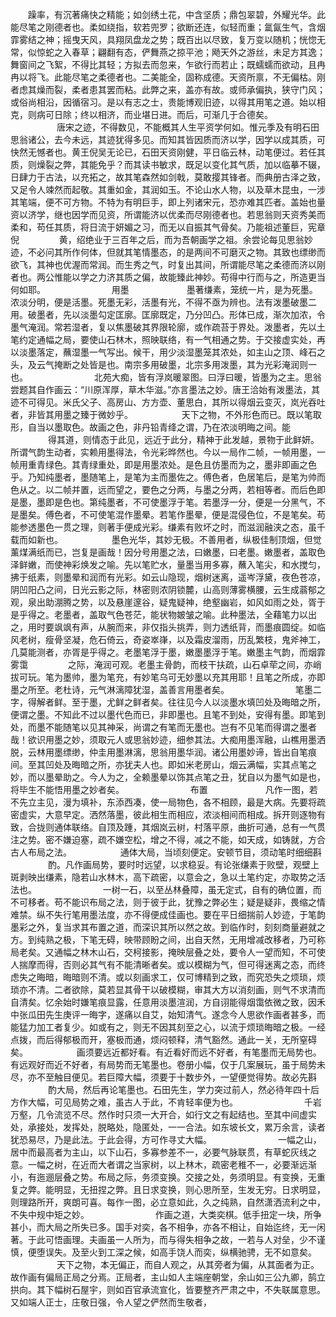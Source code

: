<!-- { "loadSidebar": true } -->
　　躁率，有沉著痛快之精能；如剑绣土花，中含坚质；鼎包翠碧，外耀光华。此能尽笔之刚德者也。柔如绕指，软若兜罗；欲断还连，似轻而重；氲氤生气，含烟霏雾结之神；摇曳天风，具翔凤盘龙之势；既百出以尽致，复万变以随机；恍惚无常，似惊蛇之入春草；翩翻有态，俨舞燕之掠平池；飏天外之游丝，未足方其逸；舞窗间之飞絮，不得比其轻；方拟去而忽来，乍欲行而若止；既蠕蠕而欲动，且冉冉以将飞。此能尽笔之柔德者也。二美能全，固称成德。天资所禀，不无偏枯。刚者虑其燥而裂，柔者患其罢而粘。此弊之来，盖亦有故。或师承偏执，狭守门风；或俗尚相沿，因循宿习。是以有志之士，贵能博观旧迹，以得其用笔之道。始以相克，则病可日除；终以相济，而业堪日进。而后，可渐几于合德矣。
　　　
　　唐宋之迹，不得数见，不能概其人生平资学何如。惟元季及有明石田思翁诸公，去今未远，其迹犹得多见。而知其皆因质而济以学，因学以成其质，可快然无憾者也。黄王倪吴无论已，石田天资刚健，平日临云林，动笔便过。若任其质，则燥裂之弊，其能免乎？而其读书敏求，既足以变化其气质，加以临摹不辍，日肆力于古法，以充拓之，故其笔森然如剑戟，莫敢撄其锋者。而典册古泽之致，又足令人竦然而起敬。其重如金，其润如玉。不论山水人物，以及草木昆虫，一涉其笔端，便不可方物。不特为有明巨手，即上列诸宋元，恐亦难其匹者。盖始也量资以济学，继也因学而见资，所谓能济以优柔而尽刚德者也。若思翁则天资秀美而柔和，苟任其质，将日流于妍媚之习，而无以自振其气骨矣。乃能祖述董巨，宪章倪
　　
　　黄，绍绝业于三百年之后，而为吾朝画学之祖。余尝论每见思翁妙迹，不必问其所作何体，但就其笔情墨态，的是两间不可磨灭之物。其致也缥缈而欲飞，其神也优渥而常润。而生秀之气，时复出其间，所谓能尽笔之柔德而济以刚者也。两公惟能以学之力济其质之偏，故能臻此神妙。苟得中行而与之，所造更当何如耶。
　　　
　　　　用墨
　　
　　　　墨著缣素，笼统一片，是为死墨。浓淡分明，便是活墨。死墨无彩，活墨有光，不得不亟为辨也。法有泼墨破墨二用。破墨者，先以淡墨勾定匡廓。匡廓既定，乃分凹凸。形体已成，渐次加浓，令墨气淹润。常若湿者，复以焦墨破其界限轮廓，或作疏苔于界处。泼墨者，先以土笔约定通幅之局，要使山石林木，照映联络，有一气相通之势。于交接虚实处，再以淡墨落定，蘸湿墨一气写出。候干，用少淡湿墨笼其浓处，如主山之顶、峰石之头，及云气掩断之处皆是也。南宗多用破墨，北宗多用泼墨，其为光彩淹润则一也。
　　　
　　　　北苑大痴，皆有浮岚暖翠图。曰浮曰暖，皆墨为之主。思翁尝题其自作画云：“川原浑厚，草木华滋。”亦言墨法之妙。唐王洽始有泼墨法，其迹不可得见。米氏父子、高房山、方方壶、董思白，其所以得烟云变灭，岚光吞吐者，非皆其用墨之臻于微妙乎。
　　　
　　天下之物，不外形色而已。既以笔取形，自当以墨取色。故画之色，非丹铅青绛之谓，乃在浓淡明晦之间。能
　　
　　得其道，则情态于此见，远近于此分，精神于此发越，景物于此鲜妍。所谓气韵生动者，实赖用墨得法，令光彩晔然也。今以一局作二帧，一帧用墨，一帧用重青绿色。其青绿重处，即是用墨浓处。是色且仿墨而为之，墨非即画之色乎。乃知纯墨者，墨随笔上，是笔为主而墨佐之。傅色者，色居笔后，是笔为帅而色从之。以二帧并置，远而望之，要色之分两，与墨之分两，若相等者。而后色即是墨，墨即是色也。第纯墨者，不可使墨浮于笔。若墨浮一分，便是一分黑气，不是墨矣。傅色者，不可使笔混作墨晕。若笔作墨晕，便是混侵色位，不是笔矣。苟能参透墨色一贯之理，则著手便成光彩。缣素有败坏之时，而滋润融浃之态，虽千载而如新也。
　　　
　　墨色光华，其妙无极。不善用者，纵极佳制顶烟，但觉薰煤满纸而已，岂复是画哉！因分号用墨之法，曰嫩墨，曰老墨。嫩墨者，盖取色泽鲜嫩，而使神彩焕发之喻。先以笔贮水，量墨当用多寡，蘸入笔尖，和水搅匀，拂于纸素，则墨晕和润而有光彩。如云山隐现，烟树迷离，遥岑浮黛，夜色苍凉，阴凹阳凸之间，日光云影之际，林密则浓阴锁麓，山高则薄雾横腰，云生成蓊郁之观，泉出助淜腾之势，以及悬崖邃谷，疑鬼疑神，绝壑幽岩，如风如雨之处，胥于是乎得之。老墨者，盖取气色苍茫，能状物皴皱之喻。此种墨法，全藉笔力以出之，用时要飒飒有声，从腕而来，非仅指头挑弄，则力透纸背，而墨痕圆绽。如临风老树，瘦骨坚凝，危石倚云，奇姿崒嵂，以及霜皮溜雨，历乱繁枝，鬼斧神工，几莫能测者，亦胥是乎得之。老墨笔浮于墨，嫩墨墨浮于笔。嫩墨主气韵，而烟霏雾霭
　　
　　之际，淹润可观。老墨主骨韵，而枝干扶疏，山石卓荦之间，亦峭拔可玩。笔为墨帅，墨为笔充，有妙笔乌可无妙墨以充其用耶！且笔之所成，亦即墨之所至。老杜诗，元气淋漓障犹湿，盖善言用墨者矣。
　　　
　　　　笔墨二字，得解者鲜。至于墨，尤鲜之鲜者矣。往往见今人以淡墨水填凹处及晦暗之所，便谓之墨。不知此不过以墨代色而已，非即墨也。且笔不到处，安得有墨。即笔到处，而墨不能随笔以见其神采，尚谓之有笔而无墨也。岂有不见笔而得谓之墨者哉！欲识用墨之妙，须取元人或思翁妙迹，细参其法。大痴用墨浑融，山樵用墨洒脱，云林用墨缥缈，仲圭用墨淋漓，思翁用墨华润。诸公用墨妙谛，皆出自笔痕间。至其凹处及晦暗之所，亦犹夫人也。即如米老房山，烟云满幅，实其点笔之妙，而以墨晕助之。今人为之，全赖墨晕以饰其点笔之丑，犹自以为墨气如是也，将毕生不能悟用墨之妙者矣。
　　　
　　　　布置
　　
　　　　凡作一图，若不先立主见，漫为填补，东添西凑，使一局物色，各不相顾，最是大病。先要将疏密虚实，大意早定。洒然落墨，彼此相生而相应，浓淡相间而相成。拆开则逐物有致，合拢则通体联络。自顶及踵，其烟岚云树，村落平原，曲折可通，总有一气贯注之势。密不嫌迫塞，疏不嫌空松，增之不得，减之不能，如天成，如铸就，方合古人布局之法。
　　　
　　通体大局，当顷刻便定。安顿节目，须动笔时细细斟
　　
　　酌。凡作画局势，要时时远望，以求稳妥。有论张缣素于败壁，观壁上斑剥映出缣素，隐若山水林木，高下疏密，以意会之，急以土笔约定，亦取势之活法也。
　　　
　　　　一树一石，以至丛林叠障，虽无定式，自有的确位置，而不可移者。苟不能识布局之法，则于彼于此，犹豫之弊必生；疑是疑非，畏缩之情难禁。纵不失行笔用墨法度，亦不得便成佳画也。要在平日细揣前人妙迹，于笔韵墨彩之外，复当求其布置之道，而深识其所以然之故。到临作时，刻刻商量避就之方。到纯熟之极，下笔无碍，映带顾盼之间，出自天然，无用增减改移者，乃可称局老矣。又通幅之林木山石，交柯接影，掩映层叠之处，要令人一望而知，不可使人揣摩而得，否则必其气有不能清晰者矣。或以模糊为气，但可得迷离之态，而终虑失之晦暗，晦暗则不清。或以刻画求工，仅可博精到之致，而究恐失之烦琐，烦琐亦不清。二者欲除，莫若显其骨干以破模糊，审其大方以消刻画，则气不求清而自清矣。忆余始时嫌笔痕显露，任意用淡墨渲润，方自诩能得烟霭依微之致，因禾中张瓜田先生庚评一晦字，遂痛以自艾，始知清气。遂念今人思欲作画者甚多，而能猛力加工者复少。如或有之，则无不因其刻至之心，以流于烦琐晦暗之极。一经点拨，而后得郁极而开，塞极而通，烦闷顿释，清气豁然。通此一关，无所窒碍矣。
　　　
　　画须要远近都好看。有近看好而远不好者，有笔墨而无局势也。有远观好而近不好者，有局势而无笔墨也。卷册小幅，仅于几案展玩，虽于局势未尽，亦不至触目便见。若巨障大幅，须要于十数步外，一望便觉得势。故必先斟
　　
　　酌大局，然后再论笔墨也。石田先生，学力突过前人，然必待年四十后方作大幅，可见局势之难，虽古人于此，不肯轻率便为也。
　　　
　　　　千岩万壑，几令流览不尽。然作时只须一大开合，如行文之有起结也。至其中间虚实处，承接处，发挥处，脱略处，隐匿处，一一合法。如东坡长文，累万余言，读者犹恐易尽，乃是此法。于此会得，方可作寻丈大幅。
　　　
　　　　一幅之山，居中而最高者为主山，以下山石，多寡参差不一，必要气脉联贯，有草蛇灰线之意。一幅之树，在近而大者谓之当家树，以上林木，疏密老稚不一，必要渐远渐小，有迤逦层叠之势。布局之际，务须变换。交接之处，务须明显。有变换，无重复之弊。能明显，无扭捏之弊。且日求变换，则心思所至，生发无穷。日求明显，则理路所开，爽朗可喜。每作一图，必立意如此，久之纯熟，自然潇洒流利之中，不失中规中矩之妙。
　　　
　　　　作画之道，大类奕棋。低手扭定一块，所争甚小，而大局之所失已多。国手对奕，各不相争，亦各不相让，自始迄终，无一闲著。于此可悟画理。夫画虽一人所为，而与得失相争之故，一若与人对垒，少不谨慎，便堕误失。及至火到工深之候，如高手饶人而奕，纵横驰骋，无不如意矣。
　　　
　　天下之物，本无偏正，而自人观之，从其旁者为偏，从其面者为正。故作画有偏局正局之分焉。正局者，主山如人主端座朝堂，余山如三公九卿，鹄立拱向。其下幅树石屋宇，则如百官承流宣化，皆要整齐严肃之中，不失联属意思。又如端人正士，庄敬日强，令人望之俨然而生敬者，
　　
